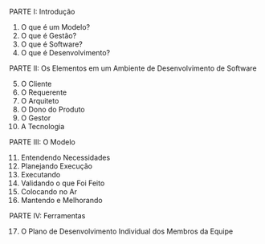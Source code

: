 PARTE I: Introdução

  1. O que é um Modelo?
  2. O que é Gestão?
  3. O que é Software?
  4. O que é Desenvolvimento?

PARTE II: Os Elementos em um Ambiente de Desenvolvimento de Software

  5. O Cliente
  6. O Requerente
  7. O Arquiteto
  8. O Dono do Produto
  9. O Gestor
  10. A Tecnologia

PARTE III: O Modelo

  11. Entendendo Necessidades
  12. Planejando Execução
  13. Executando
  14. Validando o que Foi Feito
  15. Colocando no Ar
  16. Mantendo e Melhorando

PARTE IV: Ferramentas

  17. O Plano de Desenvolvimento Individual dos Membros da Equipe
